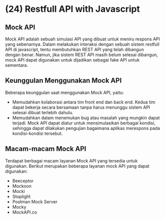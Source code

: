 # (24) Restfull API with Javascript

## Mock API

Mock API adalah sebuah simulasi API yang dibuat untuk meniru respons API yang sebenarnya. Dalam melakukan interaksi dengan sebuah sistem restfull API di javascript, tentu membutuhkan REST API yang telah dibangun dengan benar. Namun, jika sistem REST API masih belum selesai dibangun, mock API dapat digunakan untuk dijadikan sebagai fake API untuk sementara.

## Keunggulan Menggunakan Mock API

Beberapa keunggulan saat menggunakan Mock API, yaitu:

- Memudahkan kolaborasi antara tim front end dan back end. Kedua tim dapat bekerja secara bersamaan tanpa harus menunggu sistem API selesai dibuat terlebih dahulu.
- Memudahkan dalam menemukan bug atau masalah yang mungkin dapat terjadi. Mock API dapat diatur untuk mensimulasikan berbagai kondisi, sehingga dapat dilakukan pengujian bagaimana aplikas merespons pada kondisi-kondisi tersebut.

## Macam-macam Mock API

Terdapat berbagai macam layanan Mock API yang tersedia untuk digunakan. Berikut merupakan beberapa layanan mock API yang dapat digunakan:

- Beeceptor
- Mockoon
- Mocki
- Stoplight
- Postman Mock Server
- Mocky
- MockAPI.co
